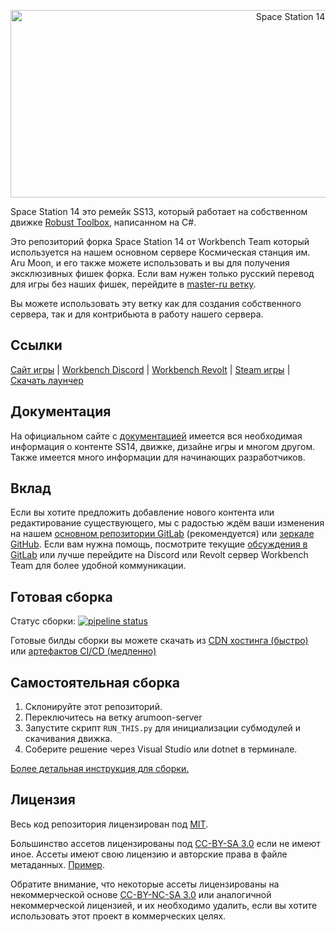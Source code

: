 <p align="center"> <img alt="Space Station 14" width="880" height="300" src="https://raw.githubusercontent.com/space-wizards/asset-dump/de329a7898bb716b9d5ba9a0cd07f38e61f1ed05/github-logo.svg" /></p>

Space Station 14 это ремейк SS13, который работает на собственном движке [Robust Toolbox](https://github.com/space-wizards/RobustToolbox), написанном на C#.

Это репозиторий форка Space Station 14 от Workbench Team который используется на нашем основном сервере Космическая станция им. Aru Moon, и его также можете использовать и вы для получения эксклюзивных фишек форка. Если вам нужен только русский перевод для игры без наших фишек, перейдите в [master-ru ветку](https://git.arumoon.ru/Workbench-Team/space-station-14/-/tree/master-ru).

Вы можете использовать эту ветку как для создания собственного сервера, так и для контрибьюта в работу нашего сервера.

## Ссылки

[Сайт игры](https://spacestation14.io/) | [Workbench Discord](https://discord.com/servers/workbench-team-727015266642296924) | [Workbench Revolt](https://rvlt.gg/wcYASVKF) | [Steam игры](https://store.steampowered.com/app/1255460/Space_Station_14/) | [Скачать лаунчер](https://spacestation14.io/about/nightlies/)

## Документация

На официальном сайте с [документацией](https://docs.spacestation14.io/) имеется вся необходимая информация о контенте SS14, движке, дизайне игры и многом другом. Также имеется много информации для начинающих разработчиков.

## Вклад

Если вы хотите предложить добавление нового контента или редактирование существующего, мы с радостью ждём ваши изменения на нашем [основном репозитории GitLab](https://git.arumoon.ru/Workbench-Team/space-station-14/-/tree/arumoon-server) (рекомендуется) или [зеркале GitHub](https://github.com/Workbench-Team/space-station-14/tree/arumoon-server). Если вам нужна помощь, посмотрите текущие [обсуждения в GitLab](https://git.arumoon.ru/Workbench-Team/space-station-14/-/issues) или лучше перейдите на Discord или Revolt сервер Workbench Team для более удобной коммуникации.

## Готовая сборка

Статус сборки: [![pipeline status](https://git.arumoon.ru/Workbench-Team/space-station-14/badges/arumoon-server/pipeline.svg)](https://git.arumoon.ru/Workbench-Team/space-station-14/-/commits/arumoon-server)

Готовые билды сборки вы можете скачать из [CDN хостинга (быстро)](https://ss14.arumoon.ru/builds/arumoon-server-builds.html) или [артефактов CI/CD (медленно)](https://git.arumoon.ru/Workbench-Team/space-station-14/-/pipelines?page=1&scope=all&ref=arumoon-server&status=success)

## Самостоятельная сборка

1. Склонируйте этот репозиторий.
2. Переключитесь на ветку arumoon-server
3. Запустите скрипт `RUN_THIS.py` для инициализации субмодулей и скачивания движка.
4. Соберите решение через Visual Studio или dotnet в терминале.

[Более детальная инструкция для сборки.](https://docs.spacestation14.io/getting-started/dev-setup)

## Лицензия

Весь код репозитория лицензирован под [MIT](https://git.arumoon.ru/Workbench-Team/space-station-14/blob/master-ru/LICENSE.TXT).

Большинство ассетов лицензированы под [CC-BY-SA 3.0](https://creativecommons.org/licenses/by-sa/3.0/) если не имеют иное. Ассеты имеют свою лицензию и авторские права в файле метаданных. [Пример](https://git.arumoon.ru/Workbench-Team/space-station-14/blob/master-ru/Resources/Textures/Objects/Tools/crowbar.rsi/meta.json).

Обратите внимание, что некоторые ассеты лицензированы на некоммерческой основе [CC-BY-NC-SA 3.0](https://creativecommons.org/licenses/by-nc-sa/3.0/) или аналогичной некоммерческой лицензией, и их необходимо удалить, если вы хотите использовать этот проект в коммерческих целях.

